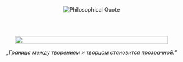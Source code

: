 <div align="center">
  
  <img src="https://readme-typing-svg.herokuapp.com?font=Fira+Code&size=18&duration=5000&pause=800&color=5C5C5C&center=true&vCenter=true&width=600&height=100&lines=Человек+формирует+робототехнику+по+своему+образу+и+подобию;стремясь+отразить+себя+в+искусственном.;В+своём+желании+творить+он+приближается+к+замене+себя;стирая+границы+между+ними." alt="Philosophical Quote">

  <br><br>

  <img src="https://raw.githubusercontent.com/your-profile/your-profile/main/assets/divider.svg" width="400" height="20">

  <br>

  *„Граница между творением и творцом становится прозрачной.“*

</div>
